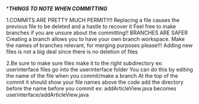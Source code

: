 ******THINGS TO NOTE WHEN COMMITTING*****

1.COMMITS ARE PRETTY MUCH PERMIT!!!! Replacing a file causes the previous file to be deleted and a hastle to recover it
  Feel free to make branches if you are unsure about the committing!!
  BRANCHES ARE SAFER
  Creating a branch allows you to have your own branch workspace.
  Make the names of branches relevant, for merging purposes please!!!
  Adding new files is not a big deal since there is no deletion of files

2.Be sure to make sure files make it to the right subdirectory
  ex: userinterface files go into the userinterface folder
  You can do this by editing the name of the file when you commit/make a branch
  At the top of the commit it should show your file names above the code 
  add the directory before the name before you commit
  ex: addArticleView.java becomes userinterface/addArticleView.java

